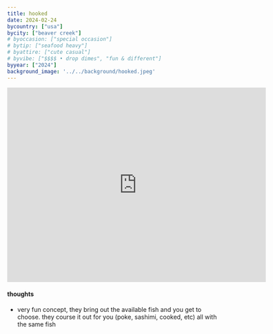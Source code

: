 ```yaml
---
title: hooked
date: 2024-02-24
bycountry: ["usa"]
bycity: ["beaver creek"]
# byoccasion: ["special occasion"]
# bytip: ["seafood heavy"]
# byattire: ["cute casual"]
# byvibe: ["$$$$ • drop dimes", "fun & different"]
byyear: ["2024"]
background_image: '../../background/hooked.jpeg'
---
```


<iframe src="https://www.google.com/maps/embed?pb=!1m18!1m12!1m3!1d3074.027943869339!2d-106.51942292409515!3d39.60405297158178!2m3!1f0!2f0!3f0!3m2!1i1024!2i768!4f13.1!3m3!1m2!1s0x876a781e80da593d%3A0x34a5ade854548a32!2sHooked%20Beaver%20Creek!5e0!3m2!1sen!2sus!4v1712669703467!5m2!1sen!2sus" width="600" height="450" style="border:0;" allowfullscreen="" loading="lazy" referrerpolicy="no-referrer-when-downgrade"></iframe>

#### thoughts
* very fun concept, they bring out the available fish and you get to choose. they course it out for you (poke, sashimi, cooked, etc) all with the same fish
